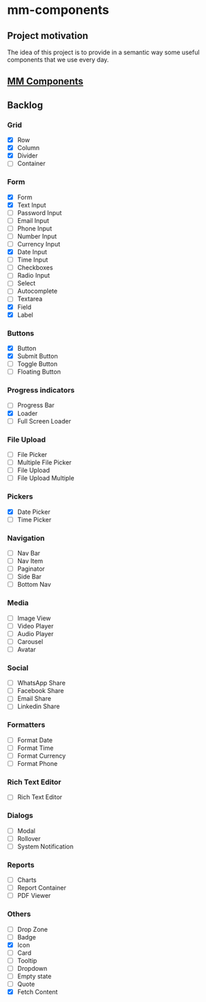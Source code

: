 # mm-components

## Project motivation

The idea of this project is to provide in a semantic way some useful components that we use every day.

## [MM Components](https://mm-components.now.sh/)

## Backlog

### Grid
- [x] Row
- [x] Column
- [x] Divider
- [ ] Container

### Form
- [x] Form
- [x] Text Input
- [ ] Password Input
- [ ] Email Input
- [ ] Phone Input
- [ ] Number Input
- [ ] Currency Input
- [x] Date Input
- [ ] Time Input
- [ ] Checkboxes
- [ ] Radio Input
- [ ] Select
- [ ] Autocomplete
- [ ] Textarea
- [x] Field
- [x] Label

### Buttons
- [x] Button
- [x] Submit Button
- [ ] Toggle Button
- [ ] Floating Button

### Progress indicators
- [ ] Progress Bar
- [x] Loader
- [ ] Full Screen Loader

### File Upload
- [ ] File Picker
- [ ] Multiple File Picker
- [ ] File Upload
- [ ] File Upload Multiple

### Pickers
- [x] Date Picker
- [ ] Time Picker

### Navigation
- [ ] Nav Bar
- [ ] Nav Item
- [ ] Paginator
- [ ] Side Bar
- [ ] Bottom Nav

### Media
- [ ] Image View
- [ ] Video Player
- [ ] Audio Player
- [ ] Carousel
- [ ] Avatar

### Social
- [ ] WhatsApp Share
- [ ] Facebook Share
- [ ] Email Share
- [ ] Linkedin Share

### Formatters
- [ ] Format Date
- [ ] Format Time
- [ ] Format Currency
- [ ] Format Phone

### Rich Text Editor
- [ ] Rich Text Editor

### Dialogs
- [ ] Modal
- [ ] Rollover
- [ ] System Notification

### Reports
- [ ] Charts
- [ ] Report Container
- [ ] PDF Viewer

### Others
- [ ] Drop Zone
- [ ] Badge
- [x] Icon
- [ ] Card
- [ ] Tooltip
- [ ] Dropdown
- [ ] Empty state
- [ ] Quote
- [x] Fetch Content
